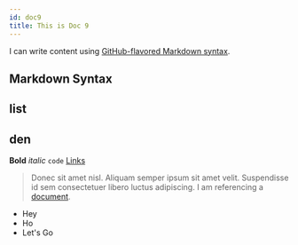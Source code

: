 ```yaml
---
id: doc9
title: This is Doc 9
---
```


I can write content using [GitHub-flavored Markdown syntax](https://github.github.com/gfm/).

## Markdown Syntax
## list
## den

**Bold** _italic_ `code` [Links](#url)

> Donec sit amet nisl. Aliquam semper ipsum sit amet velit. Suspendisse
> id sem consectetuer libero luctus adipiscing.
I am referencing a [document](doc1.md).
* Hey
* Ho
* Let's Go
